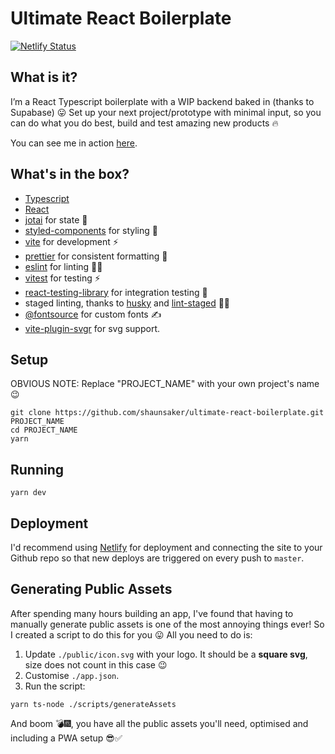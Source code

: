 # Ultimate React Boilerplate

[![Netlify Status](https://api.netlify.com/api/v1/badges/c0394429-94d6-485f-bc84-eaa36f5bc040/deploy-status)](https://app.netlify.com/sites/ultimate-react-boilerplate/deploys)

## What is it?

I’m a React Typescript boilerplate with a WIP backend baked in (thanks to Supabase) 😛 Set up your next project/prototype with minimal input, so you can do what you do best, build and test amazing new products 🔥

You can see me in action [here](https://ultimate-react-boilerplate.netlify.app/).

## What's in the box?

- [Typescript](https://www.typescriptlang.org/)
- [React](https://reactjs.org/)
- [jotai](https://jotai.org/) for state 👻
- [styled-components](https://styled-components.com/) for styling 💅
- [vite](https://vitejs.dev/) for development ⚡️
- [prettier](https://prettier.io/) for consistent formatting 🎨
- [eslint](https://eslint.org/) for linting 🕵️‍♂️
- [vitest](https://github.com/vitest-dev/vitest) for testing ⚡️
- [react-testing-library](https://testing-library.com/docs/react-testing-library/intro/) for integration testing 🐙
- staged linting, thanks to [husky](https://github.com/typicode/husky) and [lint-staged](https://github.com/okonet/lint-staged) 🚫💩
- [@fontsource](https://fontsource.org/) for custom fonts ✍️
- [vite-plugin-svgr](https://github.com/pd4d10/vite-plugin-svgr) for svg support.

## Setup

OBVIOUS NOTE: Replace "PROJECT_NAME" with your own project's name 😉

```
git clone https://github.com/shaunsaker/ultimate-react-boilerplate.git PROJECT_NAME
cd PROJECT_NAME
yarn
```

## Running

```
yarn dev
```

## Deployment

I'd recommend using [Netlify](netlify.com) for deployment and connecting the site to your Github repo so that new deploys are triggered on every push to `master`.

## Generating Public Assets

After spending many hours building an app, I've found that having to manually generate public assets is one of the most annoying things ever! So I created a script to do this for you 😛 All you need to do is:

1. Update `./public/icon.svg` with your logo. It should be a **square svg**, size does not count in this case 😉
1. Customise `./app.json`.
1. Run the script:

```
yarn ts-node ./scripts/generateAssets
```

And boom 💣🎆, you have all the public assets you'll need, optimised and including a PWA setup 😎✅
